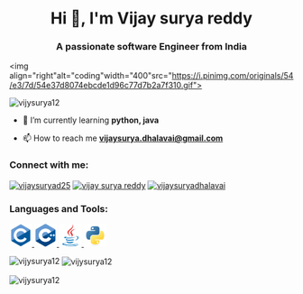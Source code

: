 <h1 align="center">Hi 👋, I'm Vijay surya reddy</h1>
<h3 align="center">A passionate software Engineer from India</h3>

<img align="right"alt="coding"width="400"src="https://i.pinimg.com/originals/54/e3/7d/54e37d8074ebcde1d96c77d7b2a7f310.gif">
<p align="left"> <img src="https://komarev.com/ghpvc/?username=vijysurya12&label=Profile%20views&color=0e75b6&style=flat" alt="vijysurya12" /> </p>

- 🌱 I’m currently learning **python, java**

- 📫 How to reach me **vijaysurya.dhalavai@gmail.com**

<h3 align="left">Connect with me:</h3>
<p align="left">
<a href="https://twitter.com/vijaysuryad25" target="blank"><img align="center" src="https://raw.githubusercontent.com/rahuldkjain/github-profile-readme-generator/master/src/images/icons/Social/twitter.svg" alt="vijaysuryad25" height="30" width="40" /></a>
<a href="https://fb.com/vijay surya reddy" target="blank"><img align="center" src="https://raw.githubusercontent.com/rahuldkjain/github-profile-readme-generator/master/src/images/icons/Social/facebook.svg" alt="vijay surya reddy" height="30" width="40" /></a>
<a href="https://instagram.com/vijaysuryadhalavai" target="blank"><img align="center" src="https://raw.githubusercontent.com/rahuldkjain/github-profile-readme-generator/master/src/images/icons/Social/instagram.svg" alt="vijaysuryadhalavai" height="30" width="40" /></a>
</p>

<h3 align="left">Languages and Tools:</h3>
<p align="left"> <a href="https://www.cprogramming.com/" target="_blank" rel="noreferrer"> <img src="https://raw.githubusercontent.com/devicons/devicon/master/icons/c/c-original.svg" alt="c" width="40" height="40"/> </a> <a href="https://www.w3schools.com/cpp/" target="_blank" rel="noreferrer"> <img src="https://raw.githubusercontent.com/devicons/devicon/master/icons/cplusplus/cplusplus-original.svg" alt="cplusplus" width="40" height="40"/> </a> <a href="https://www.java.com" target="_blank" rel="noreferrer"> <img src="https://raw.githubusercontent.com/devicons/devicon/master/icons/java/java-original.svg" alt="java" width="40" height="40"/> </a> <a href="https://www.python.org" target="_blank" rel="noreferrer"> <img src="https://raw.githubusercontent.com/devicons/devicon/master/icons/python/python-original.svg" alt="python" width="40" height="40"/> </a> </p>

<p><img align="left" src="https://github-readme-stats.vercel.app/api/top-langs?username=vijysurya12&show_icons=true&locale=en&layout=compact" alt="vijysurya12" /></p>

<p>&nbsp;<img align="center" src="https://github-readme-stats.vercel.app/api?username=vijysurya12&show_icons=true&locale=en" alt="vijysurya12" /></p>

<p><img align="center" src="https://github-readme-streak-stats.herokuapp.com/?user=vijysurya12&" alt="vijysurya12" /></p>
